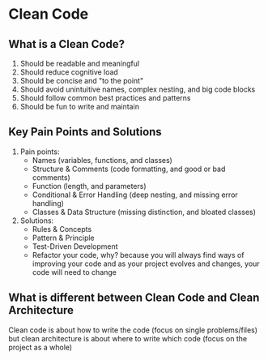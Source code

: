 # Clean Code
## What is a Clean Code? 
1. Should be readable and meaningful
2. Should reduce cognitive load
3. Should be concise and "to the point"
4. Should avoid unintuitive names, complex nesting, and big code blocks
5. Should follow common best practices and patterns
6. Should be fun to write and maintain

## Key Pain Points and Solutions
1. Pain points:
     * Names (variables, functions, and classes)
     * Structure & Comments (code formatting, and good or bad comments)
     * Function (length, and parameters)
     * Conditional & Error Handling (deep nesting, and missing error handling)
     * Classes & Data Structure (missing distinction, and bloated classes)
2. Solutions:
     * Rules & Concepts
     * Pattern & Principle
     * Test-Driven Development
     * Refactor your code, why? because you will always find ways of improving your code and as your project evolves and changes, your code will need to change
  
## What is different between Clean Code and Clean Architecture
Clean code is about how to write the code (focus on single problems/files) but clean architecture is about where to write which code (focus on the project as a whole)
